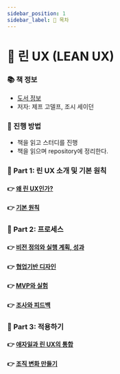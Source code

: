 ```yaml
---
sidebar_position: 1
sidebar_label: 🚀 목차
---
```


# 🚀 린 UX (LEAN UX)

### 📚 책 정보
- [도서 정보](http://www.yes24.com/Product/Goods/11043345)
- 저자: 제프 고델프, 조시 세이던

### 🎯 진행 방법
- 책을 읽고 스터디를 진행
- 책을 읽으며 repository에 정리한다.

### 🐣 Part 1: 린 UX 소개 및 기본 원칙
#### 👉 [왜 린 UX인가?](/docs/agile/lean-ux/chapter-1)
#### 👉 [기본 원칙](/docs/agile/lean-ux/chapter-2)

### 🐣 Part 2: 프로세스
#### 👉 [비전 정의와 실행 계획, 성과](/docs/agile/lean-ux/chapter-3)
#### 👉 [협업기반 디자인](/docs/agile/lean-ux/chapter-4)
#### 👉 [MVP와 실험](/docs/agile/lean-ux/chapter-5)
#### 👉 [조사와 피드백](/docs/agile/lean-ux/chapter-6)

### 🐣 Part 3: 적용하기
#### 👉 [애자일과 린 UX의 통합](/docs/agile/lean-ux/chapter-7)
#### 👉 [조직 변화 만들기](/docs/agile/lean-ux/chapter-8)
